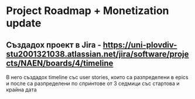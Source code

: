 # Project Roadmap + Monetization update

## Създадох проект в Jira - https://uni-plovdiv-stu2001321038.atlassian.net/jira/software/projects/NAEN/boards/4/timeline
В него създадох timeline със user stories, които са разпределени в epics и после са разпределени по спринтове от 3 седмици със стартова и крайна дата
